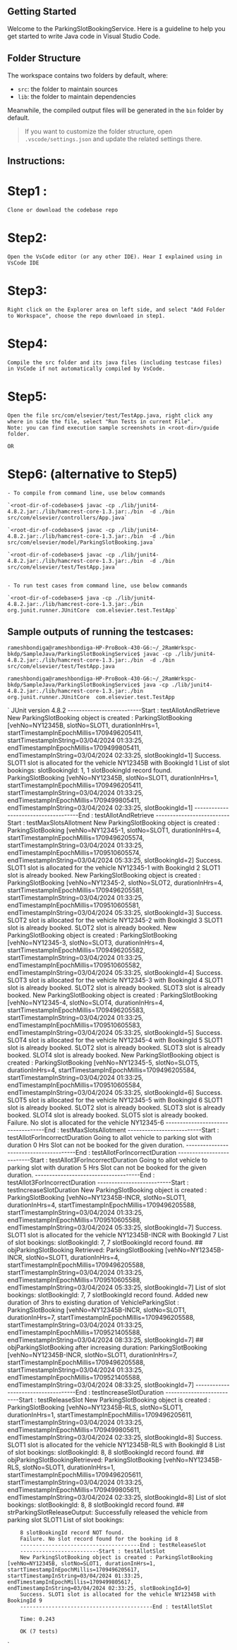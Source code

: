 ## Getting Started

Welcome to the ParkingSlotBookingService. Here is a guideline to help you get started to write Java code in Visual Studio Code.

## Folder Structure

The workspace contains two folders by default, where:

- `src`: the folder to maintain sources
- `lib`: the folder to maintain dependencies

Meanwhile, the compiled output files will be generated in the `bin` folder by default.

> If you want to customize the folder structure, open `.vscode/settings.json` and update the related settings there.





## Instructions:

# Step1 : 

    Clone or download the codebase repo

# Step2:  

    Open the VsCode editor (or any other IDE). Hear I explained using in VsCode IDE

# Step3: 

    Right click on the Explorer area on left side, and select "Add Folder to Workspace", choose the repo downloaed in step1.

# Step4: 

    Compile the src folder and its java files (including testcase files) in VsCode if not automatically compiled by VsCode.

# Step5:

    Open the file src/com/elsevier/test/TestApp.java, right click any where in side the file, select "Run Tests in current File". 
    Note: you can find execution sample screenshots in <root-dir>/guide folder.

    OR

# Step6: (alternative to Step5)

    - To compile from command line, use below commands

    `<root-dir-of-codebase>$ javac -cp ./lib/junit4-4.8.2.jar:./lib/hamcrest-core-1.3.jar:./bin  -d ./bin src/com/elsevier/controllers/App.java`

    `<root-dir-of-codebase>$ javac -cp ./lib/junit4-4.8.2.jar:./lib/hamcrest-core-1.3.jar:./bin  -d ./bin src/com/elsevier/model/ParkingSlotBooking.java`

    `<root-dir-of-codebase>$ javac -cp ./lib/junit4-4.8.2.jar:./lib/hamcrest-core-1.3.jar:./bin  -d ./bin src/com/elsevier/test/TestApp.java`

    
    - To run test cases from command line, use below commands

    `<root-dir-of-codebase>$ java -cp ./lib/junit4-4.8.2.jar:./lib/hamcrest-core-1.3.jar:./bin  org.junit.runner.JUnitCore  com.elsevier.test.TestApp`



## Sample outputs of running the testcases:

`rameshbondiga@rameshbondiga-HP-ProBook-430-G6:~/_2RamWrkspc-bkdp/SampleJava/ParkingSlotBookingService$ javac -cp ./lib/junit4-4.8.2.jar:./lib/hamcrest-core-1.3.jar:./bin  -d ./bin src/com/elsevier/test/TestApp.java `


`rameshbondiga@rameshbondiga-HP-ProBook-430-G6:~/_2RamWrkspc-bkdp/SampleJava/ParkingSlotBookingService$ java -cp ./lib/junit4-4.8.2.jar:./lib/hamcrest-core-1.3.jar:./bin  org.junit.runner.JUnitCore  com.elsevier.test.TestApp`

`       JUnit version 4.8.2
        --------------------------Start : testAllotAndRetrieve
        New ParkingSlotBooking object is created : ParkingSlotBooking [vehNo=NY12345B, slotNo=SLOT1, durationInHrs=1, startTimestampInEpochMillis=1709496205411, startTimestampInString=03/04/2024 01:33:25, endTimestampInEpochMillis=1709499805411, endTimestampInString=03/04/2024 02:33:25, slotBookingId=1]
        Success. SLOT1 slot is allocated for the vehicle NY12345B with BookingId 1
        List of slot bookings: 
        slotBookingId: 1, 
        1 slotBookingId record found.
        ParkingSlotBooking [vehNo=NY12345B, slotNo=SLOT1, durationInHrs=1, startTimestampInEpochMillis=1709496205411, startTimestampInString=03/04/2024 01:33:25, endTimestampInEpochMillis=1709499805411, endTimestampInString=03/04/2024 02:33:25, slotBookingId=1]
        -------------------------------------End : testAllotAndRetrieve
        --------------------------Start : testMaxSlotsAllotment
        New ParkingSlotBooking object is created : ParkingSlotBooking [vehNo=NY12345-1, slotNo=SLOT1, durationInHrs=4, startTimestampInEpochMillis=1709496205574, startTimestampInString=03/04/2024 01:33:25, endTimestampInEpochMillis=1709510605574, endTimestampInString=03/04/2024 05:33:25, slotBookingId=2]
        Success. SLOT1 slot is allocated for the vehicle NY12345-1 with BookingId 2
        SLOT1 slot is already booked.
        New ParkingSlotBooking object is created : ParkingSlotBooking [vehNo=NY12345-2, slotNo=SLOT2, durationInHrs=4, startTimestampInEpochMillis=1709496205581, startTimestampInString=03/04/2024 01:33:25, endTimestampInEpochMillis=1709510605581, endTimestampInString=03/04/2024 05:33:25, slotBookingId=3]
        Success. SLOT2 slot is allocated for the vehicle NY12345-2 with BookingId 3
        SLOT1 slot is already booked.
        SLOT2 slot is already booked.
        New ParkingSlotBooking object is created : ParkingSlotBooking [vehNo=NY12345-3, slotNo=SLOT3, durationInHrs=4, startTimestampInEpochMillis=1709496205582, startTimestampInString=03/04/2024 01:33:25, endTimestampInEpochMillis=1709510605582, endTimestampInString=03/04/2024 05:33:25, slotBookingId=4]
        Success. SLOT3 slot is allocated for the vehicle NY12345-3 with BookingId 4
        SLOT1 slot is already booked.
        SLOT2 slot is already booked.
        SLOT3 slot is already booked.
        New ParkingSlotBooking object is created : ParkingSlotBooking [vehNo=NY12345-4, slotNo=SLOT4, durationInHrs=4, startTimestampInEpochMillis=1709496205583, startTimestampInString=03/04/2024 01:33:25, endTimestampInEpochMillis=1709510605583, endTimestampInString=03/04/2024 05:33:25, slotBookingId=5]
        Success. SLOT4 slot is allocated for the vehicle NY12345-4 with BookingId 5
        SLOT1 slot is already booked.
        SLOT2 slot is already booked.
        SLOT3 slot is already booked.
        SLOT4 slot is already booked.
        New ParkingSlotBooking object is created : ParkingSlotBooking [vehNo=NY12345-5, slotNo=SLOT5, durationInHrs=4, startTimestampInEpochMillis=1709496205584, startTimestampInString=03/04/2024 01:33:25, endTimestampInEpochMillis=1709510605584, endTimestampInString=03/04/2024 05:33:25, slotBookingId=6]
        Success. SLOT5 slot is allocated for the vehicle NY12345-5 with BookingId 6
        SLOT1 slot is already booked.
        SLOT2 slot is already booked.
        SLOT3 slot is already booked.
        SLOT4 slot is already booked.
        SLOT5 slot is already booked.
        Failure. No slot is allocated for the vehicle NY12345-6
        -----------------------------------End : testMaxSlotsAllotment
        --------------------------Start : testAllotForIncorrectDuration
        Going to allot vehicle to parking slot with duration 0 Hrs
        Slot can not be booked for the given duration.
        ---------------------------------------End : testAllotForIncorrectDuration
        --------------------------Start : testAllot3ForIncorrectDuration
        Going to allot vehicle to parking slot with duration 5 Hrs
        Slot can not be booked for the given duration.
        -------------------------------------End : testAllot3ForIncorrectDuration
        --------------------------Start : testIncreaseSlotDuration
        New ParkingSlotBooking object is created : ParkingSlotBooking [vehNo=NY12345B-INCR, slotNo=SLOT1, durationInHrs=4, startTimestampInEpochMillis=1709496205588, startTimestampInString=03/04/2024 01:33:25, endTimestampInEpochMillis=1709510605588, endTimestampInString=03/04/2024 05:33:25, slotBookingId=7]
        Success. SLOT1 slot is allocated for the vehicle NY12345B-INCR with BookingId 7
        List of slot bookings: 
        slotBookingId: 7, 
        7 slotBookingId record found.
        ## objParkingSlotBooking Retrieved: ParkingSlotBooking [vehNo=NY12345B-INCR, slotNo=SLOT1, durationInHrs=4, startTimestampInEpochMillis=1709496205588, startTimestampInString=03/04/2024 01:33:25, endTimestampInEpochMillis=1709510605588, endTimestampInString=03/04/2024 05:33:25, slotBookingId=7]
        List of slot bookings: 
        slotBookingId: 7, 
        7 slotBookingId record found.
        Added new duration of 3hrs to existing duration of VehicleParkingSlot : ParkingSlotBooking [vehNo=NY12345B-INCR, slotNo=SLOT1, durationInHrs=7, startTimestampInEpochMillis=1709496205588, startTimestampInString=03/04/2024 01:33:25, endTimestampInEpochMillis=1709521405588, endTimestampInString=03/04/2024 08:33:25, slotBookingId=7]
        ## objParkingSlotBooking after increasing duration: ParkingSlotBooking [vehNo=NY12345B-INCR, slotNo=SLOT1, durationInHrs=7, startTimestampInEpochMillis=1709496205588, startTimestampInString=03/04/2024 01:33:25, endTimestampInEpochMillis=1709521405588, endTimestampInString=03/04/2024 08:33:25, slotBookingId=7]
        ------------------------------------End : testIncreaseSlotDuration
        --------------------------Start : testReleaseSlot
        New ParkingSlotBooking object is created : ParkingSlotBooking [vehNo=NY12345B-RLS, slotNo=SLOT1, durationInHrs=1, startTimestampInEpochMillis=1709496205611, startTimestampInString=03/04/2024 01:33:25, endTimestampInEpochMillis=1709499805611, endTimestampInString=03/04/2024 02:33:25, slotBookingId=8]
        Success. SLOT1 slot is allocated for the vehicle NY12345B-RLS with BookingId 8
        List of slot bookings: 
        slotBookingId: 8, 
        8 slotBookingId record found.
        ## objParkingSlotBookingRetrieved: ParkingSlotBooking [vehNo=NY12345B-RLS, slotNo=SLOT1, durationInHrs=1, startTimestampInEpochMillis=1709496205611, startTimestampInString=03/04/2024 01:33:25, endTimestampInEpochMillis=1709499805611, endTimestampInString=03/04/2024 02:33:25, slotBookingId=8]
        List of slot bookings: 
        slotBookingId: 8, 
        8 slotBookingId record found.
        ## strParkingSlotReleaseOutput: Successfully released the vehicle from parking slot SLOT1
        List of slot bookings: 

        8 slotBookingId record NOT found.
        Failure. No slot record found for the booking id 8
        --------------------------------------End : testReleaseSlot
        -------------------------Start : testAllotSlot
        New ParkingSlotBooking object is created : ParkingSlotBooking [vehNo=NY12345B, slotNo=SLOT1, durationInHrs=1, startTimestampInEpochMillis=1709496205617, startTimestampInString=03/04/2024 01:33:25, endTimestampInEpochMillis=1709499805617, endTimestampInString=03/04/2024 02:33:25, slotBookingId=9]
        Success. SLOT1 slot is allocated for the vehicle NY12345B with BookingId 9
        ------------------------------------------End : testAllotSlot

        Time: 0.243

        OK (7 tests)
`


